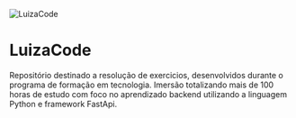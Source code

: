 ![LuizaCode](https://user-images.githubusercontent.com/65184920/190915721-51f81c0f-c3e3-42f6-a237-2b8a006f21cd.png)

# LuizaCode

Repositório destinado a resolução de exercicios, desenvolvidos durante o programa de formação em tecnologia. Imersão totalizando mais de 100 horas de estudo com foco no aprendizado backend utilizando a linguagem Python e framework FastApi.


